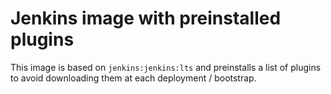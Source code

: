 # Jenkins image with preinstalled plugins

This image is based on `jenkins:jenkins:lts` and preinstalls a list of
plugins to avoid downloading them at each deployment / bootstrap.
